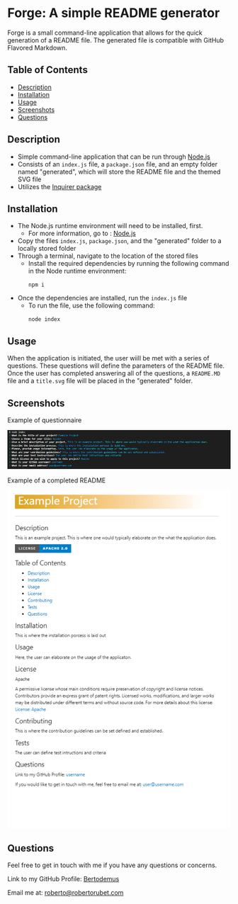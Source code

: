 # Forge: A simple README generator

Forge is a small command-line application that allows for the quick generation of a README file. The generated file is compatible with GitHub Flavored Markdown.


## Table of Contents

* [Description](#description)
* [Installation](#installation)
* [Usage](#usage)
* [Screenshots](#screenshots)
* [Questions](#questions)


## Description

* Simple command-line application that can be run through [Node.js](https://nodejs.org/en/)
* Consists of an `index.js` file, a `package.json` file, and an empty folder named "generated", which will store the README file and the themed SVG file
* Utilizes  the [Inquirer package](https://www.npmjs.com/package/inquirer)


## Installation

* The Node.js runtime environment will need to be installed, first.
    * For more information, go to : [Node.js](https://nodejs.org/en/)
* Copy the files `index.js`, `package.json`, and  the "generated" folder to a locally stored folder
* Through a terminal, navigate to the location of the stored files
    * Install the required dependencies by running the following command in the Node runtime environment:
        ```
        npm i
        ```
* Once the dependencies are installed, run the `index.js` file
    * To run the file, use the following command:
        ```
        node index
        ```

## Usage

When the application is initiated, the user wiill be met with a series of questions. These questions will define the parameters of the README file.  Once the user has completed answering all of the questions, a `README.MD` file and a `title.svg` file will be placed in the "generated" folder.


## Screenshots

Example of questionnaire

![example of questions](./images/sampleQuestions.png)



Example of a completed README

![example README](./images/resultRead.png)


## Questions

Feel free to get in touch with me if you have any questions or concerns.

Link to my GitHub Profile: [Bertodemus](https://github.com/bertodemus)

Email me at: [roberto@robertorubet.com](roberto@robertorubet.com)

